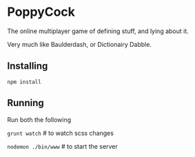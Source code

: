 # PoppyCock
The online multiplayer game of defining stuff, and lying about it.

Very much like Baulderdash, or Dictionairy Dabble.

## Installing
`npm install`

## Running
Run both the following


`grunt watch`  # to watch scss changes 


`nodemon ./bin/www`  # to start the server
